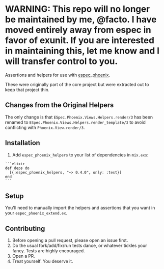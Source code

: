 # WARNING: This repo will no longer be maintained by me, @facto. I have moved entirely away from espec in favor of exunit. If you are interested in maintaining this, let me know and I will transfer control to you.

Assertions and helpers for use with [espec_phoenix](https://github.com/antonmi/espec_phoenix).

These were originally part of the core project but were extracted out to keep that project thin.


## Changes from the Original Helpers

The only change is that `ESpec.Phoenix.Views.Helpers.render/3` has been renamed to `ESpec.Phoenix.Views.Helpers.render_template/3` to avoid conflicting with `Phoenix.View.render/3`.


## Installation

  1. Add `espec_phoenix_helpers` to your list of dependencies in `mix.exs`:

    ```elixir
    def deps do
      [{:espec_phoenix_helpers, "~> 0.4.0", only: :test}]
    end
    ```


## Setup

You'll need to manually import the helpers and assertions that you want in your `espec_phoenix_extend.ex`.


## Contributing

1. Before opening a pull request, please open an issue first.
2. Do the usual fork/add/fix/run tests dance, or whatever tickles your fancy. Tests are highly encouraged.
3. Open a PR.
4. Treat yourself. You deserve it.
